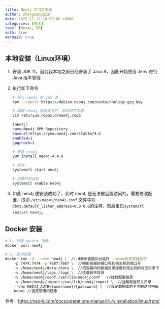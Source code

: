 ```yaml
---
title: Neo4j 学习之安装
author: zhangzangqian
date: 2022-11-19 10:50:00 +0800
categories: [技术]
tags: [Neo4j, DB]
math: true
mermaid: true
---
```




## 本地安装（Linux环境）
1. 安装 JDK 11，因为我本地之前已经安装了 Java 8，因此开始使用 Jenv 进行 Java 版本管理
2. 执行如下命令
	
	```bash
	# 导入 neo4j 的 yum 源
	rpm --import https://debian.neo4j.com/neotechnology.gpg.key

	# 编辑 neo4j 源配置文件，添加如下内容
	vim /etc/yum.repos.d/neo4j.repo

	[neo4j]
	name=Neo4j RPM Repository
	baseurl=https://yum.neo4j.com/stable/4.4
	enabled=1
	gpgcheck=1

	# 安装 neo4j
	yum install neo4j-4.4.9

	# 启动
	systemctl start neo4j

	# 设置开机自启
	systemctl enable neo4j
	```
3. 如此 neo4j 便安装成功了，此时 neo4j 是无法被远程访问的，需要修改配置，取消 `/etc/neo4j/neo4j.conf` 文件中对 `dbms.default_listen_address=0.0.0.0`的注释，然后重启`systemctl restart neo4j`。

## Docker 安装

```bash
# 1. 拉取 docker 镜像
docker pull neo4j

# 2. 启动容器
docker run -d --name neo4j \  //-d表示容器后台运行 --name指定容器名字
	-p 7474:7474 -p 7687:7687 \  //映射容器的端口号到宿主机的端口号
	-v /home/neo4j/data:/data \  //把容器内的数据目录挂载到宿主机的对应目录下
	-v /home/neo4j/logs:/logs \  //挂载日志目录
	-v /home/neo4j/conf:/var/lib/neo4j/conf   //挂载配置目录
	-v /home/neo4j/import:/var/lib/neo4j/import \  //挂载数据导入目录
	--env NEO4J_AUTH={username}/{password} \  //设定数据库的名字的访问密码
	neo4j //指定使用的镜像
```

参考：<https://neo4j.com/docs/operations-manual/4.4/installation/linux/rpm/>